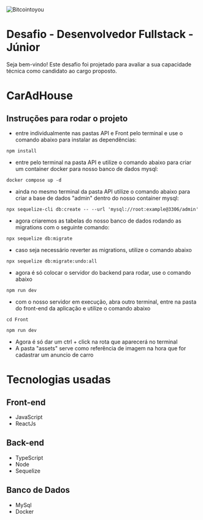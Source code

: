 ![Bitcointoyou](https://bitcointoyou.com/_next/static/media/logoAzul.c6609791.png)

# Desafio - Desenvolvedor Fullstack - Júnior
Seja bem-vindo! Este desafio foi projetado para avaliar a sua capacidade técnica como candidato ao cargo proposto.

# CarAdHouse

## Instruções para rodar o projeto
- entre individualmente nas pastas API e Front pelo terminal e use o comando abaixo para instalar as dependências:
```
npm install
```

- entre pelo terminal na pasta API e utilize o comando abaixo para criar um container docker para nosso banco de dados mysql:
```
docker compose up -d
```

- ainda no mesmo terminal da pasta API utilize o comando abaixo para criar a base de dados "admin" dentro do nosso container mysql:
```
npx sequelize-cli db:create -- --url 'mysql://root:example@3306/admin'
```

- agora criaremos as tabelas do nosso banco de dados rodando as migrations com o seguinte comando:
```
npx sequelize db:migrate
```

- caso seja necessário reverter as migrations, utilize o comando abaixo
```
npx sequelize db:migrate:undo:all
```

- agora é só colocar o servidor do backend para rodar, use o comando abaixo
```
npm run dev
```

- com o nosso servidor em execução, abra outro terminal, entre na pasta do front-end da aplicação e utilize o comando abaixo
```
cd Front
```
```
npm run dev
```
- Agora é só dar um ctrl + click na rota que aparecerá no terminal
- A pasta "assets" serve como referência de imagem na hora que for cadastrar um anuncio de carro

# Tecnologias usadas
## Front-end
- JavaScript
- ReactJs

## Back-end
- TypeScript
- Node
- Sequelize

## Banco de Dados
- MySql
- Docker